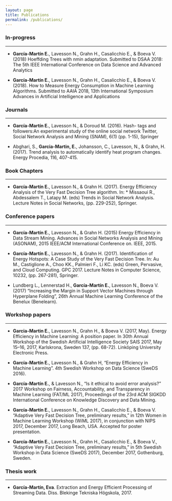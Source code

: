 ```yaml
---
layout: page
title: Publications
permalink: /publications/
---
```


### In-progress
---

* **García-Martín E.**, Lavesson N., Grahn H., Casalicchio E., & Boeva V. (2018) Hoeffding Trees with nmin adaptation. Submitted to DSAA 2018: The 5th IEEE International Conference on Data Science and Advanced Analytics  

* **García-Martín E.**, Lavesson N., Grahn H., Casalicchio E., & Boeva V. (2018). How to Measure Energy Consumption in Machine Learning Algorithms. Submitted to AAIA 2018, 13th International Symposium Advances in Artificial Intelligence and Applications  



### Journals
---- 

* **García-Martín E.**, Lavesson N., & Doroud M. (2016). Hash- tags and followers:An experimental study of the online social network Twitter, Social Network Analysis and Mining (SNAM), 6(1) (pp. 1-15), Springer   

* Abghari, S., **Garcia-Martin, E.**, Johansson, C., Lavesson, N., & Grahn, H. (2017). Trend analysis to automatically identify heat program changes. Energy Procedia, 116, 407-415.

### Book Chapters
----   

* **García-Martín E.**, Lavesson N., & Grahn H. (2017). Energy Efficiency Analysis of the Very Fast Decision Tree algorithm. In: * Missaoui R., Abdessalem T., Latapy M. (eds) Trends in Social Network Analysis. Lecture Notes in Social Networks, (pp. 229-252), Springer.



### Conference papers
----

* **García-Martín E.**, Lavesson N., & Grahn H. (2015) Energy Efficiency in Data Stream Mining. Advances in Social Networks Analysis and Mining (ASONAM), 2015 IEEE/ACM International Conference on. IEEE, 2015.   

* **García-Martín E.**, Lavesson N., & Grahn H. (2017). Identification of Energy Hotspots: A Case Study of the Very Fast Decision Tree. In: Au M., Castiglione A., Choo KK., Palmieri F., Li KC. (eds) Green, Pervasive, and Cloud Computing. GPC 2017. Lecture Notes in Computer Science, 10232, (pp. 267-281), Springer.  

* Lundberg L., Lennerstad H., **García-Martín E.**, Lavesson N., Boeva V. (2017) “Increasing the Margin in Support Vector Machines through Hyperplane Folding”, 26th Annual Machine Learning Conference of the Benelux (Benelearn). 



### Workshop papers
----

* **Garcia-Martin E.**, Lavesson N., Grahn H., & Boeva V. (2017, May). Energy Efficiency in Machine Learning: A position paper. In 30th Annual Workshop of the Swedish Artificial Intelligence Society SAIS 2017, May 15–16, 2017, Karlskrona, Sweden 137, (pp. 68-72). Linköping University Electronic Press. 

* **García-Martín E.**, Lavesson N., & Grahn H, “Energy Efficiency in Machine Learning”. 4th Swedish Workshop on Data Science (SweDS 2016). 

* **García-Martín E.**, & Lavesson N., “Is it ethical to avoid error analysis?” 2017 Workshop on Fairness, Accountability, and Transparency in Machine Learning (FAT/ML 2017), Proceedings of the 23rd ACM SIGKDD International Conference on Knowledge Discovery and Data Mining.

* **García-Martín E.**, Lavesson N., Grahn H., Casalicchio E., & Boeva V. “Adaptive Very Fast Decision Tree, preliminary results,” in 12th Women in Machine Learning Workshop (WiML 2017), in conjunction with NIPS 2017, December 2017, Long Beach, USA. Accepted for poster presentation.

* **García-Martín E.**, Lavesson N., Grahn H., Casalicchio E., & Boeva V., “Adaptive Very Fast Decision Tree, preliminary results,” in 5th Swedish Workshop in Data Science (SweDS 2017), December 2017, Gothenburg, Sweden.

### Thesis work
----

* **García-Martín, Eva**. Extraction and Energy Efficient Processing of Streaming Data. Diss. Blekinge Tekniska Högskola, 2017.

